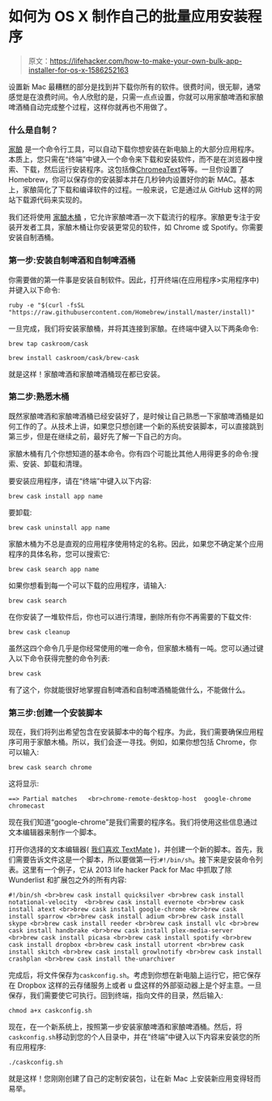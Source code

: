 # 如何为 OS X 制作自己的批量应用安装程序

> 原文：<https://lifehacker.com/how-to-make-your-own-bulk-app-installer-for-os-x-1586252163>

设置新 Mac 最糟糕的部分是找到并下载你所有的软件。很费时间，很无聊，通常感觉是在浪费时间。令人欣慰的是，只需一点点设置，你就可以用家酿啤酒和家酿啤酒桶自动完成整个过程，这样你就再也不用做了。



### 什么是自制？

[家酿](http://brew.sh/) 是一个命令行工具，可以自动下载你想安装在新电脑上的大部分应用程序。本质上，您只需在“终端”中键入一个命令来下载和安装软件，而不是在浏览器中搜索、下载，然后运行安装程序。这包括像[Chrome](https://www.google.com/intl/en-US/chrome/browser/)[aText](http://www.trankynam.com/atext/)等等。一旦你设置了 Homebrew，你可以保存你的安装脚本并在几秒钟内设置好你的新 MAC。基本上，家酿简化了下载和编译软件的过程。一般来说，它是通过从 GitHub 这样的网站下载源代码来实现的。

我们还将使用 [家酿木桶](http://caskroom.io/) ，它允许家酿啤酒一次下载流行的程序。家酿更专注于安装开发者工具，家酿木桶让你安装更常见的软件，如 Chrome 或 Spotify。你需要安装自制酒桶。

### 第一步:安装自制啤酒和自制啤酒桶

你需要做的第一件事是安装自制软件。因此，打开终端(在应用程序>实用程序中)并键入以下命令:

```
ruby -e "$(curl -fsSL "https://raw.githubusercontent.com/Homebrew/install/master/install)"
```

一旦完成，我们将安装家酿桶，并将其连接到家酿。在终端中键入以下两条命令:

```
brew tap caskroom/cask
```

```
brew install caskroom/cask/brew-cask
```

就是这样！家酿啤酒和家酿啤酒桶现在都已安装。

### 第二步:熟悉木桶

既然家酿啤酒和家酿啤酒桶已经安装好了，是时候让自己熟悉一下家酿啤酒桶是如何工作的了。从技术上讲，如果您只想创建一个新的系统安装脚本，可以直接跳到第三步，但是在继续之前，最好先了解一下自己的方向。

家酿木桶有几个你想知道的基本命令。你有四个可能比其他人用得更多的命令:搜索、安装、卸载和清理。

要安装应用程序，请在“终端”中键入以下内容:

```
brew cask install app name
```

要卸载:

```
brew cask uninstall app name
```

家酿木桶为不总是直观的应用程序使用特定的名称。因此，如果您不确定某个应用程序的具体名称，您可以搜索它:

```
brew cask search app name
```

如果你想看到每一个可以下载的应用程序，请输入:

```
brew cask search
```

在你安装了一堆软件后，你也可以进行清理，删除所有你不再需要的下载文件:

```
brew cask cleanup
```

虽然这四个命令几乎是你经常使用的唯一命令，但家酿木桶有一吨。您可以通过键入以下命令获得完整的命令列表:

```
brew cask
```

有了这个，你就能很好地掌握自制啤酒和自制啤酒桶能做什么，不能做什么。

### 第三步:创建一个安装脚本

现在，我们将列出希望包含在安装脚本中的每个程序。为此，我们需要确保应用程序可用于家酿木桶。所以，我们会逐一寻找。例如，如果你想包括 Chrome，你可以输入:

```
brew cask search chrome
```

这将显示:

```
==> Partial matches   <br>chrome-remote-desktop-host  google-chrome  chromecast
```

现在我们知道“google-chrome”是我们需要的程序名。我们将使用这些信息通过文本编辑器来制作一个脚本。

打开你选择的文本编辑器( [我们喜欢 TextMate](http://lifehacker.com/the-best-programming-text-editor-for-mac-5817833) )，并创建一个新的脚本。首先，我们需要告诉文件这是一个脚本，所以要做第一行:`#!/bin/sh`。接下来是安装命令列表。这里有一个例子，它从 2013 life hacker Pack for Mac 中抓取了除 Wunderlist 和扩展包之外的所有内容:

```
#!/bin/sh <br>brew cask install quicksilver <br>brew cask install notational-velocity  <br>brew cask install evernote <br>brew cask install atext <br>brew cask install google-chrome <br>brew cask install sparrow <br>brew cask install adium <br>brew cask install skype <br>brew cask install reeder <br>brew cask install vlc <br>brew cask install handbrake <br>brew cask install plex-media-server <br>brew cask install picasa <br>brew cask install spotify <br>brew cask install dropbox <br>brew cask install utorrent <br>brew cask install skitch <br>brew cask install growlnotify <br>brew cask install crashplan <br>brew cask install the-unarchiver
```

完成后，将文件保存为`caskconfig.sh`。考虑到你想在新电脑上运行它，把它保存在 Dropbox 这样的云存储服务上或者 u 盘这样的外部驱动器上是个好主意。一旦保存，我们需要使它可执行。回到终端，指向文件的目录，然后输入:

```
chmod a+x caskconfig.sh
```

现在，在一个新系统上，按照第一步安装家酿啤酒和家酿啤酒桶。然后，将`caskconfig.sh`移动到您的个人目录中，并在“终端”中键入以下内容来安装您的所有应用程序:

```
./caskconfig.sh
```

就是这样！您刚刚创建了自己的定制安装包，让在新 Mac 上安装新应用变得轻而易举。
